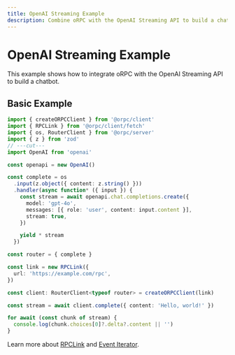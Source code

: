 ```yaml
---
title: OpenAI Streaming Example
description: Combine oRPC with the OpenAI Streaming API to build a chatbot
---
```


# OpenAI Streaming Example

This example shows how to integrate oRPC with the OpenAI Streaming API to build a chatbot.

## Basic Example

```ts twoslash
import { createORPCClient } from '@orpc/client'
import { RPCLink } from '@orpc/client/fetch'
import { os, RouterClient } from '@orpc/server'
import { z } from 'zod'
// ---cut---
import OpenAI from 'openai'

const openapi = new OpenAI()

const complete = os
  .input(z.object({ content: z.string() }))
  .handler(async function* ({ input }) {
    const stream = await openapi.chat.completions.create({
      model: 'gpt-4o',
      messages: [{ role: 'user', content: input.content }],
      stream: true,
    })

    yield * stream
  })

const router = { complete }

const link = new RPCLink({
  url: 'https://example.com/rpc',
})

const client: RouterClient<typeof router> = createORPCClient(link)

const stream = await client.complete({ content: 'Hello, world!' })

for await (const chunk of stream) {
  console.log(chunk.choices[0]?.delta?.content || '')
}
```

Learn more about [RPCLink](/docs/client/rpc-link) and [Event Iterator](/docs/client/event-iterator).
